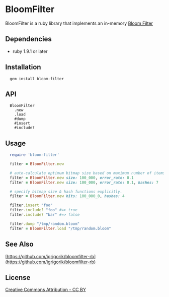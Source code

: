 # BloomFilter

BloomFilter is a ruby library that implements an in-memory [Bloom Filter](http://en.wikipedia.org/wiki/Bloom_filter)

## Dependencies

  * ruby 1.9.1 or later

## Installation

```
  gem install bloom-filter
```

## API

```
  BloomFilter
    .new
    .load
    #dump
    #insert
    #include?

```

## Usage

```ruby
  require 'bloom-filter'

  filter = BloomFilter.new

  # auto-calculate optimum bitmap size based on maximum number of items stored and desired error rate.
  filter = BloomFilter.new size: 100_000, error_rate: 0.1             
  filter = BloomFilter.new size: 100_000, error_rate: 0.1, hashes: 7  

  # specify bitmap size & hash functions explicitly.
  filter = BloomFilter.new bits: 100_000_0, hashes: 4                   

  filter.insert "foo"
  filter.include? "foo" #=> true
  filter.include? "bar" #=> false

  filter.dump "/tmp/random.bloom"
  filter = BloomFilter.load "/tmp/random.bloom"
```

## See Also

[https://github.com/igrigorik/bloomfilter-rb](https://github.com/igrigorik/bloomfilter-rb)

## License

[Creative Commons Attribution - CC BY](http://creativecommons.org/licenses/by/3.0)
